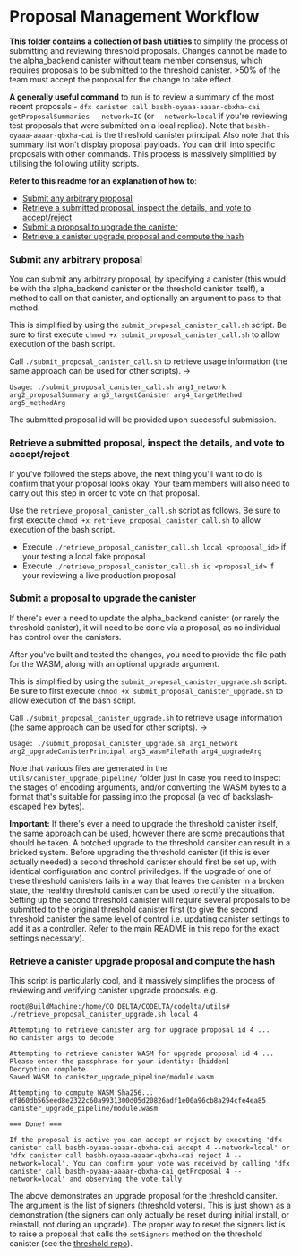# Proposal Management Workflow

**This folder contains a collection of bash utilities** to simplify the process of submitting and reviewing threshold proposals. Changes cannot be made to the alpha_backend canister without team member consensus, which requires proposals to be submitted to the threshold canister. >50% of the team must accept the proposal for the change to take effect.

**A generally useful command** to run is to review a summary of the most recent proposals - `dfx canister call basbh-oyaaa-aaaar-qbxha-cai getProposalSummaries --network=IC` (or `--network=local` if you're reviewing test proposals that were submitted on a local replica). Note that `basbh-oyaaa-aaaar-qbxha-cai` is the threshold canister principal. Also note that this summary list won't display proposal payloads. You can drill into specific proposals with other commands. This process is massively simplified by utilising the following utility scripts.

**Refer to this readme for an explanation of how to**:
- [Submit any arbitrary proposal](/utils/README.md#submit-any-arbitrary-proposal)
- [Retrieve a submitted proposal, inspect the details, and vote to accept/reject](/utils/README.md#retrieve-a-submitted-proposal-inspect-the-details-and-vote-to-acceptreject)
- [Submit a proposal to upgrade the canister](/utils/README.md#submit-a-proposal-to-upgrade-the-canister)
- [Retrieve a canister upgrade proposal and compute the hash](/utils/README.md#retrieve-a-canister-upgrade-proposal-and-compute-the-hash)

### Submit any arbitrary proposal

You can submit any arbitrary proposal, by specifying a canister (this would be with the alpha_backend canister or the threshold canister itself), a method to call on that canister, and optionally an argument to pass to that method.

This is simplified by using the `submit_proposal_canister_call.sh` script. Be sure to first execute `chmod +x submit_proposal_canister_call.sh` to allow execution of the bash script.

Call `./submit_proposal_canister_call.sh` to retrieve usage information (the same approach can be used for other scripts). ->

```console
Usage: ./submit_proposal_canister_call.sh arg1_network arg2_proposalSummary arg3_targetCanister arg4_targetMethod arg5_methodArg
```

The submitted proposal id will be provided upon successful submission.

### Retrieve a submitted proposal, inspect the details, and vote to accept/reject

If you've followed the steps above, the next thing you'll want to do is confirm that your proposal looks okay. Your team members will also need to carry out this step in order to vote on that proposal.

Use the `retrieve_proposal_canister_call.sh` script as follows. Be sure to first execute `chmod +x retrieve_proposal_canister_call.sh` to allow execution of the bash script.

- Execute `./retrieve_proposal_canister_call.sh local <proposal_id>` if your testing a local fake proposal
- Execute `./retrieve_proposal_canister_call.sh ic <proposal_id>` if your reviewing a live production proposal

### Submit a proposal to upgrade the canister

If there's ever a need to update the alpha_backend canister (or rarely the threshold canister), it will need to be done via a proposal, as no individual has control over the canisters.

After you've built and tested the changes, you need to provide the file path for the WASM, along with an optional upgrade argument.

This is simplified by using the `submit_proposal_canister_upgrade.sh` script. Be sure to first execute `chmod +x submit_proposal_canister_upgrade.sh` to allow execution of the bash script.

Call `./submit_proposal_canister_upgrade.sh` to retrieve usage information (the same approach can be used for other scripts). ->

```console
Usage: ./submit_proposal_canister_upgrade.sh arg1_network arg2_upgradeCanisterPrincipal arg3_wasmFilePath arg4_upgradeArg
```

Note that various files are generated in the `Utils/canister_upgrade_pipeline/` folder just in case you need to inspect the stages of encoding arguments, and/or converting the WASM bytes to a format that's suitable for passing into the proposal (a vec of backslash-escaped hex bytes).

**Important:** If there's ever a need to upgrade the threshold canister itself, the same approach can be used, however there are some precautions that should be taken. A botched upgrade to the threshold cansiter can result in a bricked system. Before upgrading the threshold canister (if this is ever actually needed) a second threshold canister should first be set up, with identical configuration and control priviledges. If the upgrade of one of these threshold canisters fails in a way that leaves the canister in a broken state, the healthy threshold canister can be used to rectify the situation. Setting up the second threshold canister will require several proposals to be submitted to the original threshold canister first (to give the second threshold canister the same level of control i.e. updating canister settings to add it as a controller. Refer to the main README in this repo for the exact settings necessary).

### Retrieve a canister upgrade proposal and compute the hash 

This script is particularly cool, and it massively simplifies the process of reviewing and verifying canister upgrade proposals. e.g.

```console
root@BuildMachine:/home/CO_DELTA/CODELTA/codelta/utils# ./retrieve_proposal_canister_upgrade.sh local 4

Attempting to retrieve canister arg for upgrade proposal id 4 ...
No canister args to decode

Attempting to retrieve canister WASM for upgrade proposal id 4 ...
Please enter the passphrase for your identity: [hidden]
Decryption complete.
Saved WASM to canister_upgrade_pipeline/module.wasm

Attempting to compute WASM Sha256...
ef860db565eed8e2322c60a9931300d05d20826adf1e00a96cb8a294cfe4ea85  canister_upgrade_pipeline/module.wasm

=== Done! ===

If the proposal is active you can accept or reject by executing 'dfx canister call basbh-oyaaa-aaaar-qbxha-cai accept 4 --network=local' or 'dfx canister call basbh-oyaaa-aaaar-qbxha-cai reject 4 --network=local'. You can confirm your vote was received by calling 'dfx canister call basbh-oyaaa-aaaar-qbxha-cai getProposal 4 --network=local' and observing the vote tally
```

The above demonstrates an upgrade proposal for the threshold cansiter. The argument is the list of signers (threshold voters). This is just shown as a demonstration (the signers can only actually be reset during initial install, or reinstall, not during an upgrade). The proper way to reset the signers list is to raise a proposal that calls the `setSigners` method on the threshold canister (see the [threshold repo](https://github.com/aodl/threshold/blob/main/threshold.mo)).

